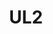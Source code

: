 ---
title: UL2
link: https://arxiv.org/abs/2205.05131
release:
  month: 5
  year: 2022
training:
  code:
    pretraining:
      value: 5
      license: Apache 2.0
    finetuning:
      value: 5
      license: Apache 2.0
    alignment:
      value: N/A
  data:
    pretraining:
      value: 4
      license: ODC-By
    sft:
      value: N/A
    alignment:
      value: N/A
evaluation:
  code:
    general:
      value: 5
      license: Apache 2.0
    safety:
      value: N/A
  data:
    utility:
      value: N/A
    safety:
      value: N/A
deployment:
  code:
    inference:
      value: 5
      license: Apache 2.0
  data:
    weights:
      value: 5
      license: Apache 2.0

---